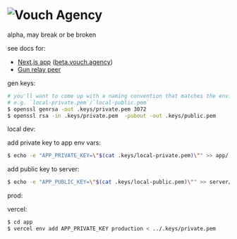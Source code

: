 # ![Vouch Agency](https://storageapi.fleek.co/b569cdba-d8a1-4abf-ae65-e351377e4b12-bucket/vouch-dotagency/vouch-agency-logo.svg)

alpha, may break or be broken

see docs for:

- [Next.js app](./app#readme) ([beta.vouch.agency](https://beta.vouch.agency))
- [Gun relay peer](./server#readme)

gen keys:

```bash
# you'll want to come up with a naming convention that matches the environment
# e.g. `local-private.pem`/`local-public.pem`
$ openssl genrsa -out .keys/private.pem 3072
$ openssl rsa -in .keys/private.pem  -pubout -out .keys/public.pem
```

local dev:

add private key to app env vars:

```bash
$ echo -e "APP_PRIVATE_KEY=\"$(cat .keys/local-private.pem)\"" >> app/.env.local
```

add public key to server:

```bash
$ echo -e "APP_PUBLIC_KEY=\"$(cat .keys/local-public.pem)\"" >> server/.env
```

prod:

vercel:

```bash
$ cd app
$ vercel env add APP_PRIVATE_KEY production < ../.keys/private.pem
```
